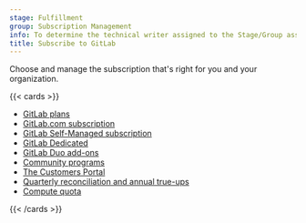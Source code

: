 ```yaml
---
stage: Fulfillment
group: Subscription Management
info: To determine the technical writer assigned to the Stage/Group associated with this page, see https://handbook.gitlab.com/handbook/product/ux/technical-writing/#assignments
title: Subscribe to GitLab
---
```


Choose and manage the subscription that's right for you and your organization.

{{< cards >}}

- [GitLab plans](choosing_subscription.md)
- [GitLab.com subscription](gitlab_com/_index.md)
- [GitLab Self-Managed subscription](self_managed/_index.md)
- [GitLab Dedicated](gitlab_dedicated/_index.md)
- [GitLab Duo add-ons](subscription-add-ons.md)
- [Community programs](community_programs.md)
- [The Customers Portal](customers_portal.md)
- [Quarterly reconciliation and annual true-ups](quarterly_reconciliation.md)
- [Compute quota](../ci/pipelines/compute_minutes.md)

{{< /cards >}}
